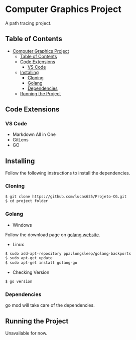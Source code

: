 # Computer Graphics Project

A path tracing project.

## Table of Contents
- [Computer Graphics Project](#computer-graphics-project)
  - [Table of Contents](#table-of-contents)
  - [Code Extensions](#code-extensions)
    - [VS Code](#vs-code)
  - [Installing](#installing)
    - [Cloning](#cloning)
    - [Golang](#golang)
    - [Dependencies](#dependencies)
  - [Running the Project](#running-the-project)

## Code Extensions

### VS Code

- Markdown All in One
- GitLens
- GO

## Installing

Follow the following instructions to install the dependencies.

### Cloning

```sh
$ git clone https://github.com/lucas625/Projeto-CG.git
$ cd project folder
```

### Golang

- Windows
  
Follow the download page on [golang website](https://golang.org/dl/).

- Linux

```sh
$ sudo add-apt-repository ppa:longsleep/golang-backports
$ sudo apt-get update
$ sudo apt-get install golang-go
```
- Checking Version

```sh
$ go version
```

### Dependencies

go mod will take care of the dependencies.

## Running the Project

Unavailable for now.
